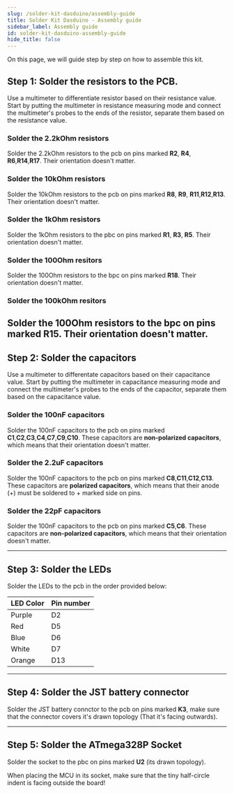 ```yaml
---
slug: /solder-kit-dasduino/assembly-guide
title: Solder Kit Dasduino - Assembly guide
sidebar_label: Assembly guide
id: solder-kit-dasduino-assembly-guide
hide_title: false
---
```

On this page, we will guide step by step on how to assemble this kit.

## Step 1: Solder the resistors to the PCB.
Use a multimeter to differentiate resistor based on their resistance value. Start by putting the multimeter in resistance measuring mode and connect the multimeter's probes to the ends of the resistor, separate them based on the resistance value.

### Solder the 2.2kOhm resistors
Solder the 2.2kOhm resistors to the pcb on pins marked **R2**, **R4**, **R6**,**R14**,**R17**. Their orientation doesn't matter. 

<CenteredImage src="/img/dasduinoCORE-solder-kit/2.2R_highlighted.jpg" alt="Highlighted pins for 2.2kOhm resistors" caption="Highlighted pins for 2.2kOhm resistors" width="400px"/>

### Solder the 10kOhm resistors
Solder the 10kOhm resistors to the pcb on pins marked **R8**, **R9**, **R11**,**R12**,**R13**. Their orientation doesn't matter. 
<CenteredImage src="/img/dasduinoCORE-solder-kit/10kR_highlighted.jpg" alt="Highlighted pins for 2.2kOhm resistors" caption="Highlighted pins for 10kOhm resistors" width="400px" />

### Solder the 1kOhm resistors
Solder the 1kOhm resistors to the pbc on pins marked **R1**, **R3**, **R5**. Their orientation doesn't matter.
<CenteredImage src="/img/dasduinoCORE-solder-kit/1kR_highlighted.jpg" alt="Highlighted pins for 2.2kOhm resistors" caption="Highlighted pins for 1kOhm resistors" width="400px"/>

### Solder the 100Ohm resitors
Solder the 100Ohm resistors to the bpc on pins marked **R18**. Their orientation doesn't matter.
<CenteredImage src="/img/dasduinoCORE-solder-kit/r18.jpg" alt="Highlighted pins for 100Ohm resistors" caption="Highlighted pins for 100Ohm resistors" width="400px"/>

### Solder the 100kOhm resitors
Solder the 100Ohm resistors to the bpc on pins marked **R15**. Their orientation doesn't matter.
<CenteredImage src="/img/dasduinoCORE-solder-kit/r15.jpg" alt="Highlighted pins for 100kOhm resistors" caption="Highlighted pins for 100kOhm resistors" width="400px"/>
---

## Step 2: Solder the capacitors
Use a multimeter to differentate capacitors based on their capacitance value. Start by putting the multimeter in capacitance measuring mode and connect the multimeter's probes to the ends of the capacitor, separate them based on the capacitance value.

### Solder the 100nF capacitors
Solder the 100nF capacitors to the pcb on pins marked **C1**,**C2**,**C3**,**C4**,**C7**,**C9**,**C10**. These capacitors are **non-polarized capacitors**, which means that their orientation doesn't matter.
<CenteredImage src="/img/dasduinoCORE-solder-kit/100FC_highlighted.jpg" alt="Highlighted pins for 100nF capacitors" caption="Highlighted pins for 100nF capacitors" width="400px"/>

### Solder the 2.2uF capacitors
Solder the 100nF capacitors to the pcb on pins marked **C8**,**C11**,**C12**,**C13**. These capacitors are **polarized capacitors**, which means that their anode (+) must be soldered to + marked side on pins.
<CenteredImage src="/img/dasduinoCORE-solder-kit/2.2uFC_highlighted.jpg" alt="Highlighted pins for 2.2uF capacitors" caption="Highlighted pins for 2.2uF capacitors" width="400px"/>

### Solder the 22pF capacitors
Solder the 100nF capacitors to the pcb on pins marked **C5**,**C6**. These capacitors are **non-polarized capacitors**, which means that their orientation doesn't matter.
<CenteredImage src="/img/dasduinoCORE-solder-kit/22pFC_highlighted.jpg" alt="Highlighted pins for 22pF capacitors" caption="Highlighted pins for 22pF capacitors" width="400px"/>

---

## Step 3: Solder the LEDs
Solder the LEDs to the pcb in the order provided below:

| **LED Color** 	| **Pin number** 	|
|---	|---	|
| Purple 	| D2 	|
| Red 	| D5 	|
| Blue 	| D6 	|
| White 	| D7 	|
| Orange 	| D13 	|
<CenteredImage src="/img/dasduinoCORE-solder-kit/led.jpg" alt="Marked pins on LED" caption="Marked pins on LED" width="600px"/>
<CenteredImage src="/img/dasduinoCORE-solder-kit/leds_highlighted.jpg" alt="Highlighted pins for LEDs" caption="Highlighted pins for LEDs" width="400px" />

---

## Step 4: Solder the JST battery connector
Solder the JST battery connctor to the pcb on pins marked **K3**, make sure that the connector covers it's drawn topology (That it's facing outwards).
<CenteredImage src="/img/dasduinoCORE-solder-kit/JST_highlighted.jpg" alt="Highlighted pins for JST battery conncetor" caption="Highlighted pins for JST battery conncetor" width="400px"/>

---

## Step 5: Solder the ATmega328P Socket
Solder the socket to the pbc on pins marked **U2** (its drawn topology).
<CenteredImage src="/img/dasduinoCORE-solder-kit/socket_highlighted.jpg" alt="Highlighted pins for ATmega328 MCU socket" caption="Highlighted pins for ATmega328 MCU socket" width="400px"/>

<WarningBox>When placing the MCU in its socket, make sure that the tiny half-circle indent is facing outside the board! </WarningBox>
